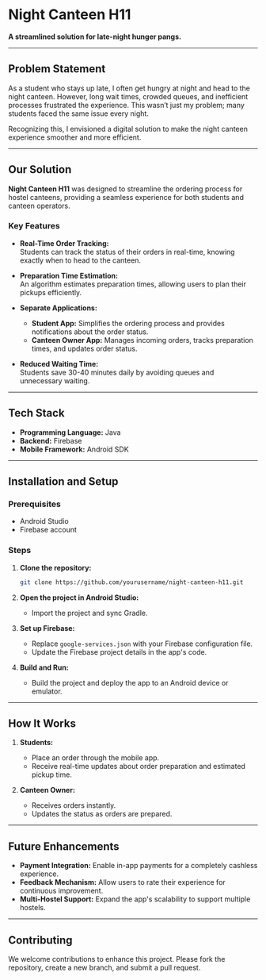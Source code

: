 # Night Canteen H11  

**A streamlined solution for late-night hunger pangs.**  

---

## Problem Statement  

As a student who stays up late, I often get hungry at night and head to the night canteen. However, long wait times, crowded queues, and inefficient processes frustrated the experience. This wasn’t just my problem; many students faced the same issue every night.  

Recognizing this, I envisioned a digital solution to make the night canteen experience smoother and more efficient.  

---

## Our Solution  

**Night Canteen H11** was designed to streamline the ordering process for hostel canteens, providing a seamless experience for both students and canteen operators.  

### Key Features  

- **Real-Time Order Tracking:**  
  Students can track the status of their orders in real-time, knowing exactly when to head to the canteen.  

- **Preparation Time Estimation:**  
  An algorithm estimates preparation times, allowing users to plan their pickups efficiently.  

- **Separate Applications:**  
  - **Student App:** Simplifies the ordering process and provides notifications about the order status.  
  - **Canteen Owner App:** Manages incoming orders, tracks preparation times, and updates order status.  

- **Reduced Waiting Time:**  
  Students save 30-40 minutes daily by avoiding queues and unnecessary waiting.  

---

## Tech Stack  

- **Programming Language:** Java  
- **Backend:** Firebase  
- **Mobile Framework:** Android SDK  

---

## Installation and Setup  

### Prerequisites  

- Android Studio  
- Firebase account  

### Steps  

1. **Clone the repository:**  
   ```bash  
   git clone https://github.com/yourusername/night-canteen-h11.git  
   ```  

2. **Open the project in Android Studio:**  
   - Import the project and sync Gradle.  

3. **Set up Firebase:**  
   - Replace `google-services.json` with your Firebase configuration file.  
   - Update the Firebase project details in the app's code.  

4. **Build and Run:**  
   - Build the project and deploy the app to an Android device or emulator.  

---

## How It Works  

1. **Students:**  
   - Place an order through the mobile app.  
   - Receive real-time updates about order preparation and estimated pickup time.  

2. **Canteen Owner:**  
   - Receives orders instantly.  
   - Updates the status as orders are prepared.  

---

## Future Enhancements  

- **Payment Integration:** Enable in-app payments for a completely cashless experience.  
- **Feedback Mechanism:** Allow users to rate their experience for continuous improvement.  
- **Multi-Hostel Support:** Expand the app's scalability to support multiple hostels.  

---

## Contributing  

We welcome contributions to enhance this project. Please fork the repository, create a new branch, and submit a pull request.
